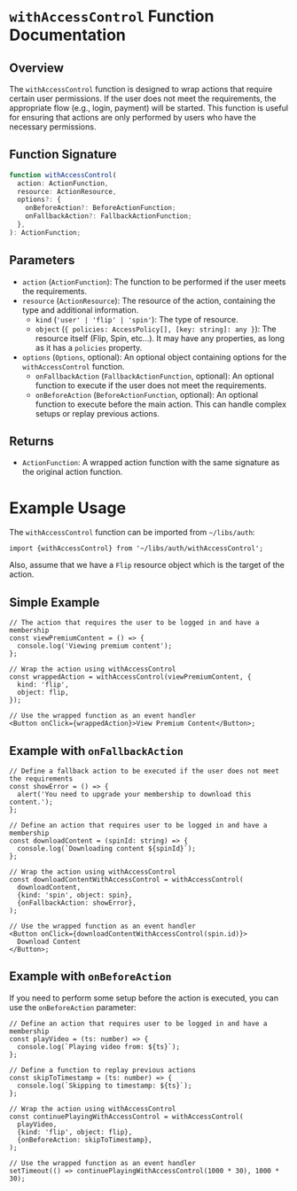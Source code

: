 # `withAccessControl` Function Documentation

## Overview

The `withAccessControl` function is designed to wrap actions that require certain user permissions. If the user does not meet the requirements, the appropriate flow (e.g., login, payment) will be started. This function is useful for ensuring that actions are only performed by users who have the necessary permissions.

## Function Signature

```ts
function withAccessControl(
  action: ActionFunction,
  resource: ActionResource,
  options?: {
    onBeforeAction?: BeforeActionFunction;
    onFallbackAction?: FallbackActionFunction;
  },
): ActionFunction;
```

## Parameters

- `action` (`ActionFunction`): The function to be performed if the user meets the requirements.
- `resource` (`ActionResource`): The resource of the action, containing the type and additional information.
  - `kind` (`'user' | 'flip' | 'spin'`): The type of resource.
  - `object` (`{ policies: AccessPolicy[], [key: string]: any }`): The resource itself (Flip, Spin, etc...). It may have any properties, as long as it has a `policies` property.
- `options` (`Options`, optional): An optional object containing options for the `withAccessControl` function.
  - `onFallbackAction` (`FallbackActionFunction`, optional): An optional function to execute if the user does not meet the requirements.
  - `onBeforeAction` (`BeforeActionFunction`, optional): An optional function to execute before the main action. This can handle complex setups or replay previous actions.

## Returns

- `ActionFunction`: A wrapped action function with the same signature as the original action function.

# Example Usage

The `withAccessControl` function can be imported from `~/libs/auth`:

```tsx
import {withAccessControl} from '~/libs/auth/withAccessControl';
```

Also, assume that we have a `Flip` resource object which is the target of the action.

## Simple Example

```tsx
// The action that requires the user to be logged in and have a membership
const viewPremiumContent = () => {
  console.log('Viewing premium content');
};

// Wrap the action using withAccessControl
const wrappedAction = withAccessControl(viewPremiumContent, {
  kind: 'flip',
  object: flip,
});

// Use the wrapped function as an event handler
<Button onClick={wrappedAction}>View Premium Content</Button>;
```

## Example with `onFallbackAction`

```tsx
// Define a fallback action to be executed if the user does not meet the requirements
const showError = () => {
  alert('You need to upgrade your membership to download this content.');
};

// Define an action that requires user to be logged in and have a membership
const downloadContent = (spinId: string) => {
  console.log(`Downloading content ${spinId}`);
};

// Wrap the action using withAccessControl
const downloadContentWithAccessControl = withAccessControl(
  downloadContent,
  {kind: 'spin', object: spin},
  {onFallbackAction: showError},
);

// Use the wrapped function as an event handler
<Button onClick={downloadContentWithAccessControl(spin.id)}>
  Download Content
</Button>;
```

## Example with `onBeforeAction`

If you need to perform some setup before the action is executed, you can use the `onBeforeAction` parameter:

```tsx
// Define an action that requires user to be logged in and have a membership
const playVideo = (ts: number) => {
  console.log(`Playing video from: ${ts}`);
};

// Define a function to replay previous actions
const skipToTimestamp = (ts: number) => {
  console.log(`Skipping to timestamp: ${ts}`);
};

// Wrap the action using withAccessControl
const continuePlayingWithAccessControl = withAccessControl(
  playVideo,
  {kind: 'flip', object: flip},
  {onBeforeAction: skipToTimestamp},
);

// Use the wrapped function as an event handler
setTimeout(() => continuePlayingWithAccessControl(1000 * 30), 1000 * 30);
```
